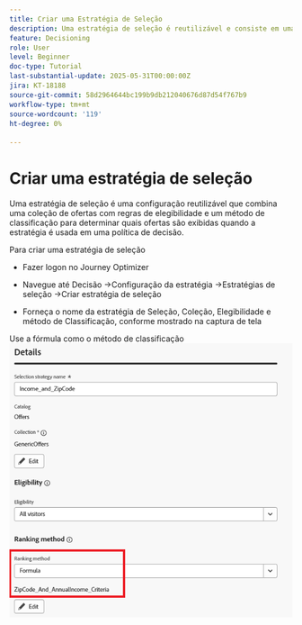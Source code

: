 ```yaml
---
title: Criar uma Estratégia de Seleção
description: Uma estratégia de seleção é reutilizável e consiste em uma coleção associada a uma restrição de qualificação e um método de classificação para determinar as ofertas a serem exibidas quando selecionadas em uma política de decisão.
feature: Decisioning
role: User
level: Beginner
doc-type: Tutorial
last-substantial-update: 2025-05-31T00:00:00Z
jira: KT-18188
source-git-commit: 58d2964644bc199b9db212040676d87d54f767b9
workflow-type: tm+mt
source-wordcount: '119'
ht-degree: 0%

---
```


# Criar uma estratégia de seleção

Uma estratégia de seleção é uma configuração reutilizável que combina uma coleção de ofertas com regras de elegibilidade e um método de classificação para determinar quais ofertas são exibidas quando a estratégia é usada em uma política de decisão.

Para criar uma estratégia de seleção

* Fazer logon no Journey Optimizer

* Navegue até Decisão ->Configuração da estratégia ->Estratégias de seleção ->Criar estratégia de seleção

* Forneça o nome da estratégia de Seleção, Coleção, Elegibilidade e método de Classificação, conforme mostrado na captura de tela


Use a fórmula como o método de classificação
![estratégia-seleção](assets/selection-strategy.png)
